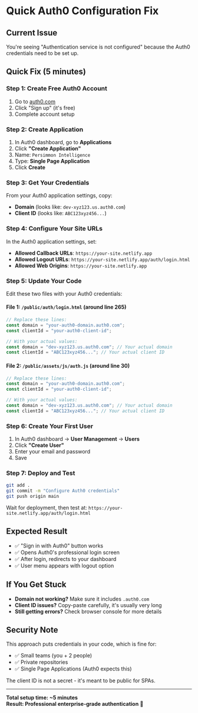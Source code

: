 # Quick Auth0 Configuration Fix

## Current Issue

You're seeing "Authentication service is not configured" because the Auth0 credentials need to be set up.

## Quick Fix (5 minutes)

### Step 1: Create Free Auth0 Account

1. Go to [auth0.com](https://auth0.com)
2. Click "Sign up" (it's free)
3. Complete account setup

### Step 2: Create Application

1. In Auth0 dashboard, go to **Applications**
2. Click **"Create Application"**
3. Name: `Persimmon Intelligence`
4. Type: **Single Page Application**
5. Click **Create**

### Step 3: Get Your Credentials

From your Auth0 application settings, copy:

- **Domain** (looks like: `dev-xyz123.us.auth0.com`)
- **Client ID** (looks like: `ABC123xyz456...`)

### Step 4: Configure Your Site URLs

In the Auth0 application settings, set:

- **Allowed Callback URLs**: `https://your-site.netlify.app`
- **Allowed Logout URLs**: `https://your-site.netlify.app/auth/login.html`
- **Allowed Web Origins**: `https://your-site.netlify.app`

### Step 5: Update Your Code

Edit these two files with your Auth0 credentials:

#### File 1: `/public/auth/login.html` (around line 265)

```javascript
// Replace these lines:
const domain = "your-auth0-domain.auth0.com";
const clientId = "your-auth0-client-id";

// With your actual values:
const domain = "dev-xyz123.us.auth0.com"; // Your actual domain
const clientId = "ABC123xyz456..."; // Your actual client ID
```

#### File 2: `/public/assets/js/auth.js` (around line 30)

```javascript
// Replace these lines:
const domain = "your-auth0-domain.auth0.com";
const clientId = "your-auth0-client-id";

// With your actual values:
const domain = "dev-xyz123.us.auth0.com"; // Your actual domain
const clientId = "ABC123xyz456..."; // Your actual client ID
```

### Step 6: Create Your First User

1. In Auth0 dashboard → **User Management** → **Users**
2. Click **"Create User"**
3. Enter your email and password
4. Save

### Step 7: Deploy and Test

```bash
git add .
git commit -m "Configure Auth0 credentials"
git push origin main
```

Wait for deployment, then test at: `https://your-site.netlify.app/auth/login.html`

## Expected Result

- ✅ "Sign in with Auth0" button works
- ✅ Opens Auth0's professional login screen
- ✅ After login, redirects to your dashboard
- ✅ User menu appears with logout option

## If You Get Stuck

- **Domain not working?** Make sure it includes `.auth0.com`
- **Client ID issues?** Copy-paste carefully, it's usually very long
- **Still getting errors?** Check browser console for more details

## Security Note

This approach puts credentials in your code, which is fine for:

- ✅ Small teams (you + 2 people)
- ✅ Private repositories
- ✅ Single Page Applications (Auth0 expects this)

The client ID is not a secret - it's meant to be public for SPAs.

---

**Total setup time: ~5 minutes**  
**Result: Professional enterprise-grade authentication** 🔐
